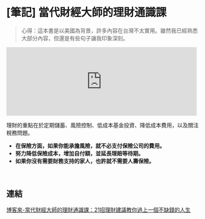 # [筆記] 當代財經大師的理財通識課


> 心得：這本書是以美國為背景，許多內容在台灣不太實用。雖然我已經熟悉大部分內容，但還是有些句子讓我印象深刻。
<!--more-->

<iframe src="https://open.firstory.me/embed/story/clvj2q82203gz01zn0zst4btj" height="180" width="99%" frameborder="0" scrolling="no"></iframe>

理財的重點在於定期儲蓄、風險控制、低成本基金投資、降低成本費用，以及關注稅務問題。

- **在保險方面，如果你能承擔風險，就不必支付保險公司的費用。**
- **努力降低保險成本，增加自付額，並延長理賠等待期。**
- **如果你沒有需要財務支持的家人，也許就不需要人壽保險。**



‌

## 連結

[博客來-當代財經大師的理財通識課：21招理財建議教你過上一個不缺錢的人生](https://www.books.com.tw/products/0010879907 "‌")
